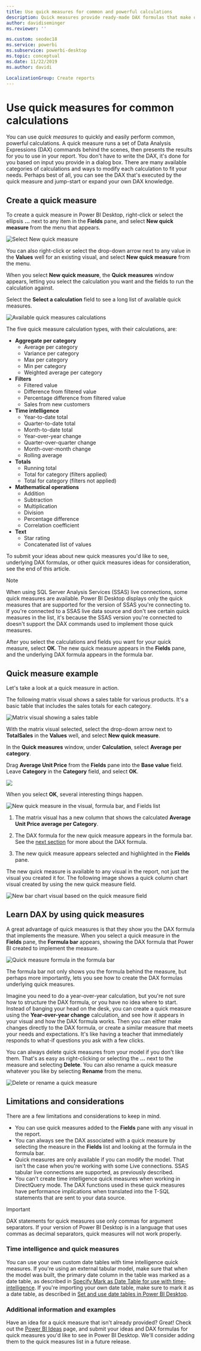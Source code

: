 ```yaml
---
title: Use quick measures for common and powerful calculations
description: Quick measures provide ready-made DAX formulas that make quick work of common calculations.
author: davidiseminger
ms.reviewer: ''

ms.custom: seodec18
ms.service: powerbi
ms.subservice: powerbi-desktop
ms.topic: conceptual
ms.date: 11/22/2019
ms.author: davidi

LocalizationGroup: Create reports
---
```

# Use quick measures for common calculations
You can use *quick measures* to quickly and easily perform common, powerful calculations. A quick measure runs a set of Data Analysis Expressions (DAX) commands behind the scenes, then presents the results for you to use in your report. You don't have to write the DAX, it's done for you based on input you provide in a dialog box. There are many available categories of calculations and ways to modify each calculation to fit your needs. Perhaps best of all, you can see the DAX that's executed by the quick measure and jump-start or expand your own DAX knowledge.

## Create a quick measure

To create a quick measure in Power BI Desktop, right-click or select the ellipsis **...** next to any item in the **Fields** pane, and select **New quick measure** from the menu that appears. 

![Select New quick measure](media/desktop-quick-measures/quick-measures_01.png)

You can also right-click or select the drop-down arrow next to any value in the **Values** well for an existing visual, and select **New quick measure** from the menu. 

When you select **New quick measure**, the **Quick measures** window appears, letting you select the calculation you want and the fields to run the calculation against. 

Select the **Select a calculation** field to see a long list of available quick measures. 

![Available quick measures calculations](media/desktop-quick-measures/quick-measures_04.png)

The five quick measure calculation types, with their calculations, are:

* **Aggregate per category**
  * Average per category
  * Variance per category
  * Max per category
  * Min per category
  * Weighted average per category
* **Filters**
  * Filtered value
  * Difference from filtered value
  * Percentage difference from filtered value
  * Sales from new customers
* **Time intelligence**
  * Year-to-date total
  * Quarter-to-date total
  * Month-to-date total
  * Year-over-year change
  * Quarter-over-quarter change
  * Month-over-month change
  * Rolling average
* **Totals**
  * Running total
  * Total for category (filters applied)
  * Total for category (filters not applied)
* **Mathematical operations**
  * Addition
  * Subtraction
  * Multiplication
  * Division
  * Percentage difference
  * Correlation coefficient
* **Text**
  * Star rating
  * Concatenated list of values

To submit your ideas about new quick measures you'd like to see, underlying DAX formulas, or other quick measures ideas for consideration, see the end of this article.

> [!NOTE]
> When using SQL Server Analysis Services (SSAS) live connections, some quick measures are available. Power BI Desktop displays only the quick measures that are supported for the version of SSAS you're connecting to. If you're connected to a SSAS live data source and don't see certain quick measures in the list, it's because the SSAS version you're connected to doesn't support the DAX commands used to implement those quick measures.

After you select the calculations and fields you want for your quick measure, select **OK**. The new quick measure appears in the **Fields** pane, and the underlying DAX formula appears in the formula bar. 

## Quick measure example
Let's take a look at a quick measure in action.

The following matrix visual shows a sales table for various products. It's a basic table that includes the sales totals for each category.

![Matrix visual showing a sales table](media/desktop-quick-measures/quick-measures_05.png)

With the matrix visual selected, select the drop-down arrow next to **TotalSales** in the **Values** well, and select **New quick measure**. 

In the **Quick measures** window, under **Calculation**, select **Average per category**. 

Drag **Average Unit Price** from the **Fields** pane into the **Base value** field. Leave **Category** in the **Category** field, and select **OK**. 

![](media/desktop-quick-measures/quick-measures_06.png)

When you select **OK**, several interesting things happen.

![New quick measure in the visual, formula bar, and Fields list](media/desktop-quick-measures/quick-measures_07.png)

1. The matrix visual has a new column that shows the calculated **Average Unit Price average per Category**.
   
2. The DAX formula for the new quick measure appears in the formula bar. See the [next section](#learn-dax-by-using-quick-measures) for more about the DAX formula.
   
3. The new quick measure appears selected and highlighted in the **Fields** pane. 

The new quick measure is available to any visual in the report, not just the visual you created it for. The following image shows a quick column chart visual created by using the new quick measure field.

![New bar chart visual based on the quick measure field](media/desktop-quick-measures/quick-measures_09.png)

## Learn DAX by using quick measures
A great advantage of quick measures is that they show you the DAX formula that implements the measure. When you select a quick measure in the **Fields** pane, the **Formula bar** appears, showing the DAX formula that Power BI created to implement the measure.

![Quick measure formula in the formula bar](media/desktop-quick-measures/quick-measures_10.png)

The formula bar not only shows you the formula behind the measure, but perhaps more importantly, lets you see how to create the DAX formulas underlying quick measures.

Imagine you need to do a year-over-year calculation, but you're not sure how to structure the DAX formula, or you have no idea where to start. Instead of banging your head on the desk, you can create a quick measure using the **Year-over-year change** calculation, and see how it appears in your visual and how the DAX formula works. Then you can either make changes directly to the DAX formula, or create a similar measure that meets your needs and expectations. It's like having a teacher that immediately responds to what-if questions you ask with a few clicks. 

You can always delete quick measures from your model if you don't like them. That's as easy as right-clicking or selecting the **...** next to the measure and selecting **Delete**. You can also rename a quick measure whatever you like by selecting **Rename** from the menu. 

![Delete or rename a quick measure](media/desktop-quick-measures/quick-measures_11.png)

## Limitations and considerations
There are a few limitations and considerations to keep in mind.

- You can use quick measures added to the **Fields** pane with any visual in the report.
- You can always see the DAX associated with a quick measure by selecting the measure in the **Fields** list and looking at the formula in the formula bar.
- Quick measures are only available if you can modify the model. That isn't the case when you're working with some Live connections. SSAS tabular live connections are supported, as previously described.
- You can't create time intelligence quick measures when working in DirectQuery mode. The DAX functions used in these quick measures have performance implications when translated into the T-SQL statements that are sent to your data source.

> [!IMPORTANT]
> DAX statements for quick measures use only commas for argument separators. If your version of Power BI Desktop is in a language that uses commas as decimal separators, quick measures will not work properly.

### Time intelligence and quick measures
You can use your own custom date tables with time intelligence quick measures. If you're using an external tabular model, make sure that when the model was built, the primary date column in the table was marked as a date table, as described in [Specify Mark as Date Table for use with time-intelligence](https://docs.microsoft.com/sql/analysis-services/tabular-models/specify-mark-as-date-table-for-use-with-time-intelligence-ssas-tabular). If you're importing your own date table, make sure to mark it as a date table, as described in [Set and use date tables in Power BI Desktop](desktop-date-tables.md).

### Additional information and examples
Have an idea for a quick measure that isn't already provided? Great! Check out the [Power BI Ideas](https://go.microsoft.com/fwlink/?linkid=842906) page, and submit your ideas and DAX formulas for quick measures you'd like to see in Power BI Desktop. We'll consider adding them to the quick measures list in a future release.

